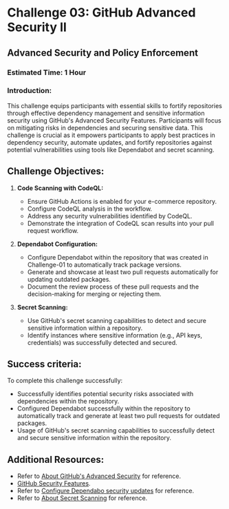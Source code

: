 # Challenge 03: GitHub Advanced Security II

## Advanced Security and Policy Enforcement

### Estimated Time: 1 Hour

### Introduction:
This challenge equips participants with essential skills to fortify repositories through effective dependency management and sensitive information security using GitHub's Advanced Security Features. Participants will focus on mitigating risks in dependencies and securing sensitive data. This challenge is crucial as it empowers participants to apply best practices in dependency security, automate updates, and fortify repositories against potential vulnerabilities using tools like Dependabot and secret scanning.

## Challenge Objectives:

1. **Code Scanning with CodeQL:**
   - Ensure GitHub Actions is enabled for your e-commerce repository.
   - Configure CodeQL analysis in the workflow.
   - Address any security vulnerabilities identified by CodeQL.
   - Demonstrate the integration of CodeQL scan results into your pull request workflow.

2. **Dependabot Configuration:**

   -  Configure Dependabot within the repository that was created in Challenge-01 to automatically track package versions.
   -  Generate and showcase at least two pull requests automatically for updating outdated packages.
   -  Document the review process of these pull requests and the decision-making for merging or rejecting them.
  
3. **Secret Scanning:**
   - Use GitHub's secret scanning capabilities to detect and secure sensitive information within a repository.
   - Identify instances where sensitive information (e.g., API keys, credentials) was successfully detected and secured.
  
## Success criteria:
To complete this challenge successfully:

- Successfully identifies potential security risks associated with dependencies within the repository.
- Configured Dependabot successfully within the repository to automatically track and generate at least two pull requests for outdated packages.
- Usage of GitHub's secret scanning capabilities to successfully detect and secure sensitive information within the repository.

## Additional Resources:

- Refer to [About GitHub's Advanced Security](https://docs.github.com/en/get-started/learning-about-github/about-github-advanced-security) for reference.
- [GitHub Security Features](https://docs.github.com/en/code-security/getting-started/github-security-features).
- Refer to [Configure Dependabo security updates](https://docs.github.com/en/code-security/dependabot/dependabot-security-updates/configuring-dependabot-security-updates) for reference.
- Refer to [About Secret Scanning](https://docs.github.com/en/code-security/secret-scanning/about-secret-scanning) for reference.
